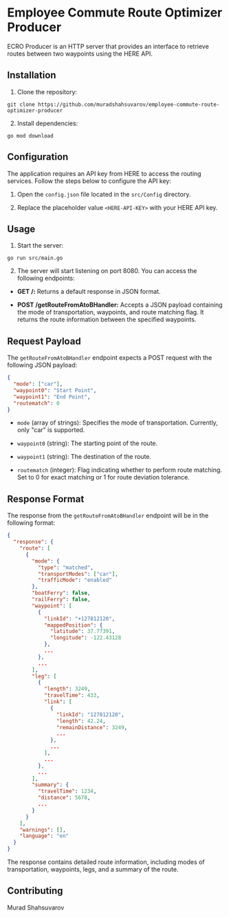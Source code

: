 # Employee Commute Route Optimizer Producer

ECRO Producer is an HTTP server that provides an interface to retrieve routes between two waypoints using the HERE API.

## Installation

1. Clone the repository:

```shell
git clone https://github.com/muradshahsuvarov/employee-commute-route-optimizer-producer
```

2. Install dependencies:

```shell
go mod download
```

## Configuration

The application requires an API key from HERE to access the routing services. Follow the steps below to configure the API key:

1. Open the `config.json` file located in the `src/Config` directory.

2. Replace the placeholder value `<HERE-API-KEY>` with your HERE API key.

## Usage

1. Start the server:

```shell
go run src/main.go
```

2. The server will start listening on port 8080. You can access the following endpoints:

- **GET /:** Returns a default response in JSON format.

- **POST /getRouteFromAtoBHandler:** Accepts a JSON payload containing the mode of transportation, waypoints, and route matching flag. It returns the route information between the specified waypoints.

## Request Payload

The `getRouteFromAtoBHandler` endpoint expects a POST request with the following JSON payload:

```json
{
  "mode": ["car"],
  "waypoint0": "Start Point",
  "waypoint1": "End Point",
  "routematch": 0
}
```

- `mode` (array of strings): Specifies the mode of transportation. Currently, only "car" is supported.

- `waypoint0` (string): The starting point of the route.

- `waypoint1` (string): The destination of the route.

- `routematch` (integer): Flag indicating whether to perform route matching. Set to 0 for exact matching or 1 for route deviation tolerance.

## Response Format

The response from the `getRouteFromAtoBHandler` endpoint will be in the following format:

```json
{
  "response": {
    "route": [
      {
        "mode": {
          "type": "matched",
          "transportModes": ["car"],
          "trafficMode": "enabled"
        },
        "boatFerry": false,
        "railFerry": false,
        "waypoint": [
          {
            "linkId": "+127812120",
            "mappedPosition": {
              "latitude": 37.77391,
              "longitude": -122.43128
            },
            ...
          },
          ...
        ],
        "leg": [
          {
            "length": 3249,
            "travelTime": 433,
            "link": [
              {
                "linkId": "127812120",
                "length": 42.24,
                "remainDistance": 3249,
                ...
              },
              ...
            ],
            ...
          },
          ...
        ],
        "summary": {
          "travelTime": 1234,
          "distance": 5678,
          ...
        }
      }
    ],
    "warnings": [],
    "language": "en"
  }
}
```

The response contains detailed route information, including modes of transportation, waypoints, legs, and a summary of the route.

## Contributing

Murad Shahsuvarov
